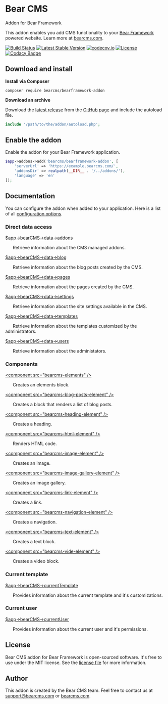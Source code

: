# Bear CMS
Addon for Bear Framework

This addon enables you add CMS functionality to your [Bear Framework](https://bearframework.com/) powered website. Learn more at [bearcms.com](https://bearcms.com/).

[![Build Status](https://travis-ci.org/bearcms/bearframework-addon.svg)](https://travis-ci.org/bearcms/bearframework-addon)
[![Latest Stable Version](https://poser.pugx.org/bearcms/bearframework-addon/v/stable)](https://packagist.org/packages/bearcms/bearframework-addon)
[![codecov.io](https://codecov.io/github/bearcms/bearframework-addon/coverage.svg?branch=master)](https://codecov.io/github/bearcms/bearframework-addon?branch=master)
[![License](https://poser.pugx.org/bearcms/bearframework-addon/license)](https://packagist.org/packages/bearcms/bearframework-addon)
[![Codacy Badge](https://api.codacy.com/project/badge/Grade/45344c8c617d466bad42e4cbd5313b65)](https://www.codacy.com/app/ivo_2/bearframework-addon)

## Download and install

**Install via Composer**

```shell
composer require bearcms/bearframework-addon
```

**Download an archive**

Download the [latest release](https://github.com/bearcms/bearframework-addon/releases) from the [GitHub page](https://github.com/bearcms/bearframework-addon) and include the autoload file.
```php
include '/path/to/the/addon/autoload.php';
```

## Enable the addon
Enable the addon for your Bear Framework application.

```php
$app->addons->add('bearcms/bearframework-addon', [
    'serverUrl' => 'https://example.bearcms.com/',
    'addonsDir' => realpath(__DIR__ . '/../addons/'),
    'language' => 'en'
]);
```

## Documentation

You can configure the addon when added to your application. Here is a list of all [configuration options](http://).

### Direct data access

[$app->bearCMS->data->addons](https://)

&nbsp;&nbsp;&nbsp;&nbsp;&nbsp;&nbsp;Retrieve information about the CMS managed addons.

[$app->bearCMS->data->blog](https://)

&nbsp;&nbsp;&nbsp;&nbsp;&nbsp;&nbsp;Retrieve information about the blog posts created by the CMS.

[$app->bearCMS->data->pages](https://)

&nbsp;&nbsp;&nbsp;&nbsp;&nbsp;&nbsp;Retrieve information about the pages created by the CMS.

[$app->bearCMS->data->settings](https://)

&nbsp;&nbsp;&nbsp;&nbsp;&nbsp;&nbsp;Retrieve information about the site settings available in the CMS.

[$app->bearCMS->data->templates](https://)

&nbsp;&nbsp;&nbsp;&nbsp;&nbsp;&nbsp;Retrieve information about the templates customized by the administrators.

[$app->bearCMS->data->users](https://)

&nbsp;&nbsp;&nbsp;&nbsp;&nbsp;&nbsp;Retrieve information about the administators.

### Components

[&lt;component src="bearcms-elements" /&gt;](https://)

&nbsp;&nbsp;&nbsp;&nbsp;&nbsp;&nbsp;Creates an elements block.

[&lt;component src="bearcms-blog-posts-element" /&gt;](https://)

&nbsp;&nbsp;&nbsp;&nbsp;&nbsp;&nbsp;Creates a block that renders a list of blog posts.

[&lt;component src="bearcms-heading-element" /&gt;](https://)

&nbsp;&nbsp;&nbsp;&nbsp;&nbsp;&nbsp;Creates a heading.

[&lt;component src="bearcms-html-element" /&gt;](https://)

&nbsp;&nbsp;&nbsp;&nbsp;&nbsp;&nbsp;Renders HTML code.

[&lt;component src="bearcms-image-element" /&gt;](https://)

&nbsp;&nbsp;&nbsp;&nbsp;&nbsp;&nbsp;Creates an image.

[&lt;component src="bearcms-image-gallery-element" /&gt;](https://)

&nbsp;&nbsp;&nbsp;&nbsp;&nbsp;&nbsp;Creates an image gallery.

[&lt;component src="bearcms-link-element" /&gt;](https://)

&nbsp;&nbsp;&nbsp;&nbsp;&nbsp;&nbsp;Creates a link.

[&lt;component src="bearcms-navigation-element" /&gt;](https://)

&nbsp;&nbsp;&nbsp;&nbsp;&nbsp;&nbsp;Creates a navigation.

[&lt;component src="bearcms-text-element" /&gt;](https://)

&nbsp;&nbsp;&nbsp;&nbsp;&nbsp;&nbsp;Creates a text block.

[&lt;component src="bearcms-vide-element" /&gt;](https://)

&nbsp;&nbsp;&nbsp;&nbsp;&nbsp;&nbsp;Creates a video block.

### Current template

[$app->bearCMS->currentTemplate](https://)

&nbsp;&nbsp;&nbsp;&nbsp;&nbsp;&nbsp;Provides information about the current template and it's customizations.

### Current user

[$app->bearCMS->currentUser](https://)

&nbsp;&nbsp;&nbsp;&nbsp;&nbsp;&nbsp;Provides information about the current user and it's permissions.

## License
Bear CMS addon for Bear Framework is open-sourced software. It's free to use under the MIT license. See the [license file](https://github.com/bearcms/bearframework-addon/blob/master/LICENSE) for more information.

## Author
This addon is created by the Bear CMS team. Feel free to contact us at [support@bearcms.com](mailto:support@bearcms.com) or [bearcms.com](https://bearcms.com/).
